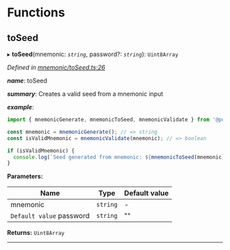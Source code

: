 

# Functions

<a id="toseed"></a>

##  toSeed

▸ **toSeed**(mnemonic: *`string`*, password?: *`string`*): `Uint8Array`

*Defined in [mnemonic/toSeed.ts:26](https://github.com/polkadot-js/common/blob/5d73919/packages/util-crypto/src/mnemonic/toSeed.ts#L26)*

*__name__*: toSeed

*__summary__*: Creates a valid seed from a mnemonic input

*__example__*:   

```javascript
import { mnemonicGenerate, mnemonicToSeed, mnemonicValidate } from '@polkadot/util-crypto';

const mnemonic = mnemonicGenerate(); // => string
const isValidMnemonic = mnemonicValidate(mnemonic); // => boolean

if (isValidMnemonic) {
  console.log(`Seed generated from mnemonic: ${mnemonicToSeed(mnemonic)}`); => u8a
}
```

**Parameters:**

| Name | Type | Default value |
| ------ | ------ | ------ |
| mnemonic | `string` | - |
| `Default value` password | `string` | &quot;&quot; |

**Returns:** `Uint8Array`

___

